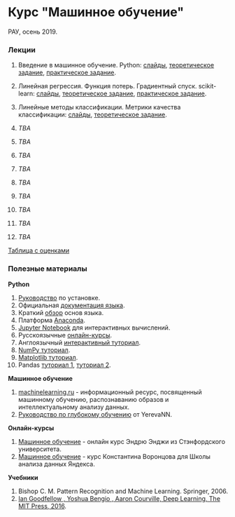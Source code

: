# Курс "Машинное обучение"
РАУ, осень 2019.

### Лекции

1. Введение в машинное обучение. Python:
[слайды](https://docs.google.com/presentation/d/11JSz6xmCq-gMQKyV3lSqVwnBpiBItX6SXSqn-BKfw3A/edit?usp=sharing), [теоретическое задание](https://forms.gle/HLFAu1BbR8UrJobp9), [практическое задание](https://yadi.sk/i/8yuMGmCOaF8fNg).

1. Линейная регрессия. Функция потерь. Градиентный спуск. scikit-learn:
[слайды](https://docs.google.com/presentation/d/1S0twhStVLub1nZGEiN_P_HDgbaV0RjrKIRyBW2kbV5I/edit?usp=sharing),
[теоретическое задание](https://forms.gle/SZ1b9JARwr7vWfNN6),
[практическое задание](https://yadi.sk/i/lUz41O9FDyKC8Q).

1. Линейные методы классификации. Метрики качества классификации:
[слайды](https://docs.google.com/presentation/d/1hNJLeCXANUyR1tubS7o4a3sZzicyt68eX8u-CJGCL6Q/edit?usp=sharing),
[теоретическое задание]().

1. *TBA*

1. *TBA*

1. *TBA*

1. *TBA*

1. *TBA*

1. *TBA*

1. *TBA*

1. *TBA*

1. *TBA*

[Таблица с оценками](https://docs.google.com/spreadsheets/d/1GmztJH9s4zPuUiU9CdyyWnfNAqtEHA0xYlm-1OZfXeQ/edit?usp=sharing)

### Полезные материалы

**Python**

1. [Руководство](https://realpython.com/installing-python/) по установке.
1. Официальная [документация языка](https://www.python.org/doc/).
1. Краткий [обзор](https://cs231n.github.io/python-numpy-tutorial/#python-basic) основ языка.
1. Платформа [Anaconda](https://www.anaconda.com/distribution/#download-section).
1. [Jupyter Notebook](http://math-hse.info/f/2018-19/py-polit/instruction_JN.pdf) для интерактивных вычислений.
1. Русскоязычные [онлайн-курсы](https://pythonworld.ru/kursy/free.html).
1. Англоязычный [интерактивный туториал](https://www.learnpython.org/).
1. [NumPy туториал](https://docs.scipy.org/doc/numpy-dev/user/quickstart.html).
1. [Matplotlib туториал](http://matplotlib.org/users/pyplot_tutorial.html).
1. Pandas [туториал 1](https://yadi.sk/i/pWwVPxvL3N9mX3), [туториал 2](http://pandas.pydata.org/pandas-docs/stable/tutorials.html).

**Машинное обучение**

1. [machinelearning.ru](http://www.machinelearning.ru) - информационный ресурс, посвященный машинному обучению, распознаванию образов и интеллектуальному анализу данных.
1. [Руководство по глубокому обучению](https://yerevann.com/a-guide-to-deep-learning/) от YerevaNN.

**Онлайн-курсы**

1. [Машинное обучение](https://ru.coursera.org/learn/machine-learning) - онлайн курс Эндрю Энджи из Стэнфордского университета.
1. [Машинное обучение](https://ru.coursera.org/learn/machine-learning) - курс Константина Воронцова для Школы анализа данных Яндекса.

**Учебники**

1. Bishop C. M. Pattern Recognition and Machine Learning. Springer, 2006.
1. [Ian Goodfellow , Yoshua Bengio , Aaron Courville, Deep Learning, The MIT Press, 2016](https://www.deeplearningbook.org/).
